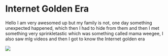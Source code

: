 # Internet Golden Era
Hello I am very awesomed up but my family is not, one day something unexpected happened, which then I had to hide from them and then I met something very sprinkletastic which was something called mama weegee, I also saw mlg videos and then I got to know the Internet golden era

![](https://media.discordapp.net/attachments/1079413001993592922/1079413278784102411/image-47.png)